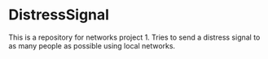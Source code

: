 # DistressSignal
This is a repository for networks project 1. Tries to send a distress signal to as many people as possible using local networks.
